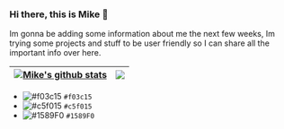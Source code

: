 ### Hi there, this is Mike 👋

Im gonna be adding some information about me the next few weeks, Im trying some projects and stuff to be user friendly so I can share all the important info over here. 


| <a href="https://github.com/anuraghazra/github-readme-stats"><img align="center" src="https://github-readme-stats.vercel.app/api?username=mikestebancc&show_icons=true&theme=algolia&hide_border=true" alt="Mike's github stats" /></a> | <a href="https://github.com/mikestebancc/github-readme-stats"><img align="center" src="https://github-readme-stats.vercel.app/api/top-langs/?username=mikestebancc&layout=compact&theme=algolia&hide_border=true" /></a> |
| ------------- | ------------- |


- ![#f03c15](https://via.placeholder.com/15/f03c15/000000?text=+) `#f03c15`
- ![#c5f015](https://via.placeholder.com/15/c5f015/000000?text=+) `#c5f015`
- ![#1589F0](https://via.placeholder.com/15/1589F0/000000?text=+) `#1589F0`
